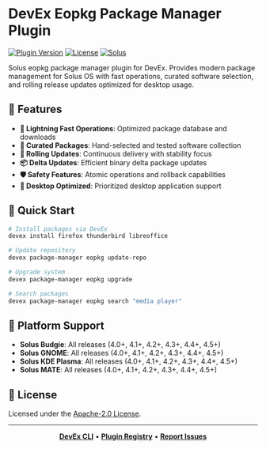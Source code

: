 # DevEx Eopkg Package Manager Plugin

[![Plugin Version](https://img.shields.io/badge/Version-1.0.0-green)](../../CHANGELOG.md)
[![License](https://img.shields.io/github/license/jameswlane/devex)](../../../LICENSE)
[![Solus](https://img.shields.io/badge/Solus-Package%20Manager-5294CF?logo=solus)](https://getsol.us/)

Solus eopkg package manager plugin for DevEx. Provides modern package management for Solus OS with fast operations, curated software selection, and rolling release updates optimized for desktop usage.

## 🚀 Features

- **🚀 Lightning Fast Operations**: Optimized package database and downloads
- **🎯 Curated Packages**: Hand-selected and tested software collection
- **🔄 Rolling Updates**: Continuous delivery with stability focus
- **📦 Delta Updates**: Efficient binary delta package updates
- **🛡️ Safety Features**: Atomic operations and rollback capabilities
- **🎨 Desktop Optimized**: Prioritized desktop application support

## 🚀 Quick Start

```bash
# Install packages via DevEx
devex install firefox thunderbird libreoffice

# Update repository
devex package-manager eopkg update-repo

# Upgrade system
devex package-manager eopkg upgrade

# Search packages
devex package-manager eopkg search "media player"
```

## 🚀 Platform Support

- **Solus Budgie**: All releases (4.0+, 4.1+, 4.2+, 4.3+, 4.4+, 4.5+)
- **Solus GNOME**: All releases (4.0+, 4.1+, 4.2+, 4.3+, 4.4+, 4.5+)
- **Solus KDE Plasma**: All releases (4.0+, 4.1+, 4.2+, 4.3+, 4.4+, 4.5+)
- **Solus MATE**: All releases (4.0+, 4.1+, 4.2+, 4.3+, 4.4+, 4.5+)

## 📄 License

Licensed under the [Apache-2.0 License](../../../LICENSE).

---

<div align="center">

**[DevEx CLI](../../cli)** • **[Plugin Registry](https://registry.devex.sh)** • **[Report Issues](https://github.com/jameswlane/devex/issues)**

</div>
